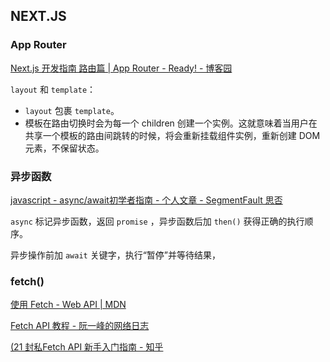 ## NEXT.JS

### App Router

[Next.js 开发指南 路由篇 | App Router - Ready! - 博客园](https://www.cnblogs.com/silva/p/17948723)

`layout` 和 `template`：

- `layout` 包裹 `template`。
- 模板在路由切换时会为每一个 children 创建一个实例。这就意味着当用户在共享一个模板的路由间跳转的时候，将会重新挂载组件实例，重新创建 DOM 元素，不保留状态。

### 异步函数

[javascript - async/await初学者指南 - 个人文章 - SegmentFault 思否](https://segmentfault.com/a/1190000044032778)

`async` 标记异步函数，返回 `promise` ，异步函数后加 `then()` 获得正确的执行顺序。

异步操作前加 `await` 关键字，执行“暂停”并等待结果，

### fetch()

[使用 Fetch - Web API | MDN](https://developer.mozilla.org/zh-CN/docs/Web/API/Fetch_API/Using_Fetch)

[Fetch API 教程 - 阮一峰的网络日志](https://www.ruanyifeng.com/blog/2020/12/fetch-tutorial.html)

[(21 封私Fetch API 新手入门指南 - 知乎](https://zhuanlan.zhihu.com/p/644596660)

